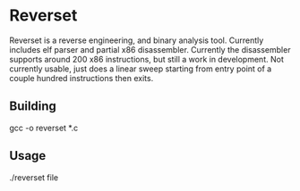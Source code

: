 # Reverset
Reverset is a reverse engineering, and binary analysis tool. Currently includes elf parser and partial x86 disassembler.
Currently the disassembler supports around 200 x86 instructions, but still a work in development.
Not currently usable, just does a linear sweep starting from entry point of a couple hundred instructions then exits. 
## Building
gcc -o reverset *.c
## Usage
./reverset file
